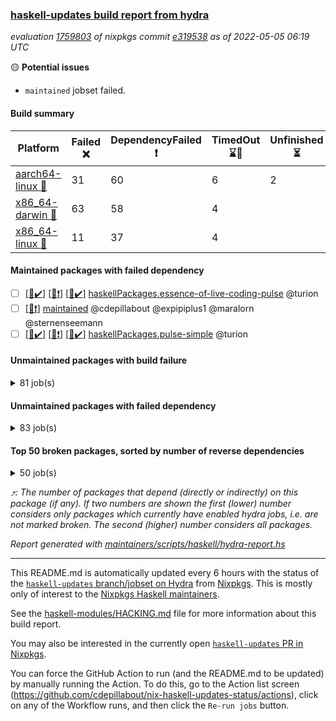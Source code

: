 ### [haskell-updates build report from hydra](https://hydra.nixos.org/jobset/nixpkgs/haskell-updates)
*evaluation [1759803](https://hydra.nixos.org/eval/1759803) of nixpkgs commit [e319538](https://github.com/NixOS/nixpkgs/commits/e319538a91d946eb38bb6044cf2acf987f5253df) as of 2022-05-05 06:19 UTC*

:yellow_circle: **Potential issues**
  * `maintained` jobset failed.

#### Build summary

 | Platform | Failed :x: | DependencyFailed :heavy_exclamation_mark: | TimedOut :hourglass::no_entry_sign: | Unfinished :hourglass_flowing_sand: | Success :heavy_check_mark: | 
 | --- | --- | --- | --- | --- | --- | 
 | [aarch64-linux :iphone:](https://hydra.nixos.org/eval/1759803?filter=.aarch64-linux) | 31 | 60 | 6 | 2 | 6210 | 
 | [x86_64-darwin :apple:](https://hydra.nixos.org/eval/1759803?filter=.x86_64-darwin) | 63 | 58 | 4 |  | 6126 | 
 | [x86_64-linux :penguin:](https://hydra.nixos.org/eval/1759803?filter=.x86_64-linux) | 11 | 37 | 4 |  | 6288 | 
#### Maintained packages with failed dependency
- [ ] [[:iphone::heavy_check_mark:]](https://hydra.nixos.org/build/175412509) [[:apple::heavy_exclamation_mark:]](https://hydra.nixos.org/build/175406333) [[:penguin::heavy_check_mark:]](https://hydra.nixos.org/build/175421946) [haskellPackages.essence-of-live-coding-pulse](https://hydra.nixos.org/eval/1759803?filter=haskellPackages.essence-of-live-coding-pulse) @turion
- [ ] [[:penguin::heavy_exclamation_mark:]](https://hydra.nixos.org/build/175744289) [maintained](https://hydra.nixos.org/eval/1759803?filter=maintained) @cdepillabout @expipiplus1 @maralorn @sternenseemann
- [ ] [[:iphone::heavy_check_mark:]](https://hydra.nixos.org/build/175416207) [[:apple::heavy_exclamation_mark:]](https://hydra.nixos.org/build/175407623) [[:penguin::heavy_check_mark:]](https://hydra.nixos.org/build/175409970) [haskellPackages.pulse-simple](https://hydra.nixos.org/eval/1759803?filter=haskellPackages.pulse-simple) @turion
#### Unmaintained packages with build failure
<details><summary>81 job(s) </summary>

- [ ] [[:iphone::x:]](https://hydra.nixos.org/build/175413959) [[:apple::x:]](https://hydra.nixos.org/build/175414170) [[:penguin::x:]](https://hydra.nixos.org/build/175407032) [haskellPackages.util](https://hydra.nixos.org/eval/1759803?filter=haskellPackages.util)  :arrow_heading_up: 21 | 49
- [ ] [[:iphone::heavy_check_mark:]](https://hydra.nixos.org/build/175409944) [[:apple::x:]](https://hydra.nixos.org/build/175424976) [[:penguin::heavy_check_mark:]](https://hydra.nixos.org/build/175415625) [haskellPackages.di-core](https://hydra.nixos.org/eval/1759803?filter=haskellPackages.di-core)  :arrow_heading_up: 8 | 11
- [ ] [[:iphone::x:]](https://hydra.nixos.org/build/175423342) [[:apple::heavy_check_mark:]](https://hydra.nixos.org/build/175423726) [[:penguin::heavy_check_mark:]](https://hydra.nixos.org/build/175417644) [haskellPackages.OrderedBits](https://hydra.nixos.org/eval/1759803?filter=haskellPackages.OrderedBits)  :arrow_heading_up: 5 | 36
- [ ] [[:iphone::x:]](https://hydra.nixos.org/build/175415302) [[:apple::x:]](https://hydra.nixos.org/build/175410422) [[:penguin::heavy_check_mark:]](https://hydra.nixos.org/build/175416155) [haskellPackages.ptr-poker](https://hydra.nixos.org/eval/1759803?filter=haskellPackages.ptr-poker)  :arrow_heading_up: 3 | 5
- [ ] [[:iphone::x:]](https://hydra.nixos.org/build/175409317) [[:apple::heavy_check_mark:]](https://hydra.nixos.org/build/175422728) [[:penguin::heavy_check_mark:]](https://hydra.nixos.org/build/175420259) [haskellPackages.hw-json-simd](https://hydra.nixos.org/eval/1759803?filter=haskellPackages.hw-json-simd)  :arrow_heading_up: 2 | 8
- [ ] [[:iphone::x:]](https://hydra.nixos.org/build/175416604) [[:apple::heavy_check_mark:]](https://hydra.nixos.org/build/175415528) [[:penguin::heavy_check_mark:]](https://hydra.nixos.org/build/175421170) [haskellPackages.hw-simd](https://hydra.nixos.org/eval/1759803?filter=haskellPackages.hw-simd)  :arrow_heading_up: 2 | 8
- [ ] [[:iphone::x:]](https://hydra.nixos.org/build/175423165) [[:apple::heavy_check_mark:]](https://hydra.nixos.org/build/175416188) [[:penguin::heavy_check_mark:]](https://hydra.nixos.org/build/175420012) [haskellPackages.quic](https://hydra.nixos.org/eval/1759803?filter=haskellPackages.quic)  :arrow_heading_up: 2 | 2
- [ ] [[:iphone::x:]](https://hydra.nixos.org/build/175422641) [[:apple::heavy_check_mark:]](https://hydra.nixos.org/build/175411153) [[:penguin::heavy_check_mark:]](https://hydra.nixos.org/build/175414588) [haskellPackages.freetype2](https://hydra.nixos.org/eval/1759803?filter=haskellPackages.freetype2)  :arrow_heading_up: 1 | 8
- [ ] [[:iphone::heavy_check_mark:]](https://hydra.nixos.org/build/175419706) [[:apple::x:]](https://hydra.nixos.org/build/175414321) [[:penguin::heavy_check_mark:]](https://hydra.nixos.org/build/175406741) [haskellPackages.free-vector-spaces](https://hydra.nixos.org/eval/1759803?filter=haskellPackages.free-vector-spaces)  :arrow_heading_up: 1 | 7
- [ ] [[:iphone::x:]](https://hydra.nixos.org/build/175407589) [[:apple::heavy_check_mark:]](https://hydra.nixos.org/build/175408814) [[:penguin::heavy_check_mark:]](https://hydra.nixos.org/build/175419959) [haskellPackages.long-double](https://hydra.nixos.org/eval/1759803?filter=haskellPackages.long-double)  :arrow_heading_up: 1 | 2
- [ ] [[:iphone::x:]](https://hydra.nixos.org/build/175412840) [[:apple::x:]](https://hydra.nixos.org/build/175422528) [[:penguin::x:]](https://hydra.nixos.org/build/175413121) [haskellPackages.core-webserver-warp](https://hydra.nixos.org/eval/1759803?filter=haskellPackages.core-webserver-warp)  :arrow_heading_up: 1 | 1
- [ ] [[:iphone::x:]](https://hydra.nixos.org/build/175407512) [[:apple::x:]](https://hydra.nixos.org/build/175414823) [[:penguin::heavy_check_mark:]](https://hydra.nixos.org/build/175421308) [haskellPackages.easytensor](https://hydra.nixos.org/eval/1759803?filter=haskellPackages.easytensor)  :arrow_heading_up: 1 | 1
- [ ] [[:iphone::heavy_check_mark:]](https://hydra.nixos.org/build/175409210) [[:apple::x:]](https://hydra.nixos.org/build/175406068) [[:penguin::heavy_check_mark:]](https://hydra.nixos.org/build/175406205) [haskellPackages.grab](https://hydra.nixos.org/eval/1759803?filter=haskellPackages.grab)  :arrow_heading_up: 1 | 1
- [ ] [[:iphone::heavy_check_mark:]](https://hydra.nixos.org/build/175422031) [[:apple::x:]](https://hydra.nixos.org/build/175411401) [[:penguin::heavy_check_mark:]](https://hydra.nixos.org/build/175412042) [haskellPackages.keep-alive](https://hydra.nixos.org/eval/1759803?filter=haskellPackages.keep-alive)  :arrow_heading_up: 1 | 1
- [ ] [[:iphone::x:]](https://hydra.nixos.org/build/175416706) [[:apple::heavy_check_mark:]](https://hydra.nixos.org/build/175412531) [[:penguin::heavy_check_mark:]](https://hydra.nixos.org/build/175406586) [haskellPackages.nlopt-haskell](https://hydra.nixos.org/eval/1759803?filter=haskellPackages.nlopt-haskell)  :arrow_heading_up: 1 | 1
- [ ] [[:iphone::x:]](https://hydra.nixos.org/build/175418801) [[:apple::x:]](https://hydra.nixos.org/build/175410993) [[:penguin::x:]](https://hydra.nixos.org/build/175420490) [haskellPackages.refined-with](https://hydra.nixos.org/eval/1759803?filter=haskellPackages.refined-with)  :arrow_heading_up: 1 | 1
- [ ] [[:iphone::x:]](https://hydra.nixos.org/build/175422061) [[:apple::heavy_check_mark:]](https://hydra.nixos.org/build/175415294) [[:penguin::heavy_check_mark:]](https://hydra.nixos.org/build/175411119) [haskellPackages.swisstable](https://hydra.nixos.org/eval/1759803?filter=haskellPackages.swisstable)  :arrow_heading_up: 1 | 1
- [ ] [[:iphone::x:]](https://hydra.nixos.org/build/175415476) [[:apple::x:]](https://hydra.nixos.org/build/175410568) [[:penguin::x:]](https://hydra.nixos.org/build/175409564) [haskellPackages.typecheck-plugin-nat-simple](https://hydra.nixos.org/eval/1759803?filter=haskellPackages.typecheck-plugin-nat-simple)  :arrow_heading_up: 1 | 1
- [ ] [[:iphone::x:]](https://hydra.nixos.org/build/175419597) [[:apple::heavy_check_mark:]](https://hydra.nixos.org/build/175423457) [[:penguin::heavy_check_mark:]](https://hydra.nixos.org/build/175412642) [haskellPackages.unicode-properties](https://hydra.nixos.org/eval/1759803?filter=haskellPackages.unicode-properties)  :arrow_heading_up: 1 | 1
- [ ] [[:iphone::heavy_check_mark:]](https://hydra.nixos.org/build/175415974) [[:apple::x:]](https://hydra.nixos.org/build/175410057) [[:penguin::heavy_check_mark:]](https://hydra.nixos.org/build/175415513) [haskellPackages.zip](https://hydra.nixos.org/eval/1759803?filter=haskellPackages.zip)  :arrow_heading_up: 0 | 5
- [ ] [[:iphone::heavy_check_mark:]](https://hydra.nixos.org/build/175406479) [[:apple::x:]](https://hydra.nixos.org/build/175420806) [[:penguin::heavy_check_mark:]](https://hydra.nixos.org/build/175406375) [haskellPackages.PyF](https://hydra.nixos.org/eval/1759803?filter=haskellPackages.PyF)  :arrow_heading_up: 0 | 4
- [ ] [[:iphone::heavy_check_mark:]](https://hydra.nixos.org/build/175420847) [[:apple::x:]](https://hydra.nixos.org/build/175418644) [[:penguin::heavy_check_mark:]](https://hydra.nixos.org/build/175418034) [haskellPackages.hmidi](https://hydra.nixos.org/eval/1759803?filter=haskellPackages.hmidi)  :arrow_heading_up: 0 | 4
- [ ] [[:iphone::x:]](https://hydra.nixos.org/build/175425022) [[:apple::x:]](https://hydra.nixos.org/build/175415636) [[:penguin::x:]](https://hydra.nixos.org/build/175416518) [haskellPackages.EdisonAPI](https://hydra.nixos.org/eval/1759803?filter=haskellPackages.EdisonAPI)  :arrow_heading_up: 0 | 3
- [ ] [[:iphone::heavy_check_mark:]](https://hydra.nixos.org/build/175413678) [[:apple::x:]](https://hydra.nixos.org/build/175423432) [[:penguin::heavy_check_mark:]](https://hydra.nixos.org/build/175418194) [haskellPackages.posix-socket](https://hydra.nixos.org/eval/1759803?filter=haskellPackages.posix-socket)  :arrow_heading_up: 0 | 2
- [ ] [[:iphone::heavy_check_mark:]](https://hydra.nixos.org/build/175419456) [[:apple::x:]](https://hydra.nixos.org/build/175408084) [[:penguin::heavy_check_mark:]](https://hydra.nixos.org/build/175406676) [haskellPackages.gi-gdkx11](https://hydra.nixos.org/eval/1759803?filter=haskellPackages.gi-gdkx11)  :arrow_heading_up: 0 | 1
- [ ] [[:iphone::heavy_check_mark:]](https://hydra.nixos.org/build/175408975) [[:apple::x:]](https://hydra.nixos.org/build/175411743) [[:penguin::heavy_check_mark:]](https://hydra.nixos.org/build/175423817) [haskellPackages.hamid](https://hydra.nixos.org/eval/1759803?filter=haskellPackages.hamid)  :arrow_heading_up: 0 | 1
- [ ] [[:iphone::heavy_check_mark:]](https://hydra.nixos.org/build/175415497) [[:apple::x:]](https://hydra.nixos.org/build/175422136) [[:penguin::heavy_check_mark:]](https://hydra.nixos.org/build/175409432) [haskellPackages.hmatrix-morpheus](https://hydra.nixos.org/eval/1759803?filter=haskellPackages.hmatrix-morpheus)  :arrow_heading_up: 0 | 1
- [ ] [[:iphone::heavy_check_mark:]](https://hydra.nixos.org/build/175408395) [[:apple::x:]](https://hydra.nixos.org/build/175409175) [[:penguin::heavy_check_mark:]](https://hydra.nixos.org/build/175409639) [haskellPackages.huckleberry](https://hydra.nixos.org/eval/1759803?filter=haskellPackages.huckleberry)  :arrow_heading_up: 0 | 1
- [ ] [[:iphone::heavy_check_mark:]](https://hydra.nixos.org/build/175744219) [[:apple::x:]](https://hydra.nixos.org/build/175423788) [[:penguin::heavy_check_mark:]](https://hydra.nixos.org/build/175744221) [haskellPackages.openal-ffi](https://hydra.nixos.org/eval/1759803?filter=haskellPackages.openal-ffi)  :arrow_heading_up: 0 | 1
- [ ] [[:iphone::x:]](https://hydra.nixos.org/build/175411615) [[:apple::heavy_check_mark:]](https://hydra.nixos.org/build/175423220) [[:penguin::heavy_check_mark:]](https://hydra.nixos.org/build/175411596) [haskellPackages.picosat](https://hydra.nixos.org/eval/1759803?filter=haskellPackages.picosat)  :arrow_heading_up: 0 | 1
- [ ] [[:iphone::heavy_check_mark:]](https://hydra.nixos.org/build/175415095) [[:apple::x:]](https://hydra.nixos.org/build/175419099) [[:penguin::heavy_check_mark:]](https://hydra.nixos.org/build/175415572) [haskellPackages.select](https://hydra.nixos.org/eval/1759803?filter=haskellPackages.select)  :arrow_heading_up: 0 | 1
- [ ] [[:iphone::heavy_check_mark:]](https://hydra.nixos.org/build/175418243) [[:apple::x:]](https://hydra.nixos.org/build/175412871) [[:penguin::heavy_check_mark:]](https://hydra.nixos.org/build/175420890) [haskellPackages.sysinfo](https://hydra.nixos.org/eval/1759803?filter=haskellPackages.sysinfo)  :arrow_heading_up: 0 | 1
- [ ] [[:iphone::x:]](https://hydra.nixos.org/build/175415207) [[:apple::x:]](https://hydra.nixos.org/build/175414663) [[:penguin::x:]](https://hydra.nixos.org/build/175415056) [haskellPackages.BPS](https://hydra.nixos.org/eval/1759803?filter=haskellPackages.BPS) 
- [ ] [[:iphone::heavy_check_mark:]](https://hydra.nixos.org/build/175410490) [[:apple::x:]](https://hydra.nixos.org/build/175422831) [[:penguin::heavy_check_mark:]](https://hydra.nixos.org/build/175408212) [haskellPackages.FractalArt](https://hydra.nixos.org/eval/1759803?filter=haskellPackages.FractalArt) 
- [ ] [[:iphone::x:]](https://hydra.nixos.org/build/175413151) [[:penguin::x:]](https://hydra.nixos.org/build/175410244) [haskellPackages.HDRUtils](https://hydra.nixos.org/eval/1759803?filter=haskellPackages.HDRUtils) 
- [ ] [[:iphone::x:]](https://hydra.nixos.org/build/175419965) [[:apple::heavy_check_mark:]](https://hydra.nixos.org/build/175422867) [[:penguin::heavy_check_mark:]](https://hydra.nixos.org/build/175414993) [haskellPackages.HsASA](https://hydra.nixos.org/eval/1759803?filter=haskellPackages.HsASA) 
- [ ] [[:iphone::hourglass::no_entry_sign:]](https://hydra.nixos.org/build/175422253) [[:apple::x:]](https://hydra.nixos.org/build/175406646) [[:penguin::hourglass::no_entry_sign:]](https://hydra.nixos.org/build/175421047) [haskellPackages.bindings-common](https://hydra.nixos.org/eval/1759803?filter=haskellPackages.bindings-common) 
- [ ] [[:iphone::x:]](https://hydra.nixos.org/build/175418375) [[:apple::x:]](https://hydra.nixos.org/build/175416978) [[:penguin::x:]](https://hydra.nixos.org/build/175421341) [haskellPackages.bzlib-conduit-jappie](https://hydra.nixos.org/eval/1759803?filter=haskellPackages.bzlib-conduit-jappie) 
- [ ] [[:iphone::x:]](https://hydra.nixos.org/build/175419937) [[:apple::x:]](https://hydra.nixos.org/build/175423480) [[:penguin::x:]](https://hydra.nixos.org/build/175408789) [haskellPackages.cabal-detailed-quickcheck](https://hydra.nixos.org/eval/1759803?filter=haskellPackages.cabal-detailed-quickcheck) 
- [ ] [[:iphone::heavy_check_mark:]](https://hydra.nixos.org/build/175414936) [[:apple::x:]](https://hydra.nixos.org/build/175423049) [[:penguin::heavy_check_mark:]](https://hydra.nixos.org/build/175409489) [haskellPackages.chiphunk](https://hydra.nixos.org/eval/1759803?filter=haskellPackages.chiphunk) 
- [ ] [[:iphone::x:]](https://hydra.nixos.org/build/175418992) [[:apple::heavy_check_mark:]](https://hydra.nixos.org/build/175419176) [[:penguin::heavy_check_mark:]](https://hydra.nixos.org/build/175418729) [haskellPackages.comfort-fftw](https://hydra.nixos.org/eval/1759803?filter=haskellPackages.comfort-fftw) 
- [ ] [[:iphone::heavy_check_mark:]](https://hydra.nixos.org/build/175425048) [[:apple::x:]](https://hydra.nixos.org/build/175405996) [[:penguin::heavy_check_mark:]](https://hydra.nixos.org/build/175413881) [haskellPackages.diskhash](https://hydra.nixos.org/eval/1759803?filter=haskellPackages.diskhash) 
- [ ] [[:iphone::heavy_check_mark:]](https://hydra.nixos.org/build/175409462) [[:apple::x:]](https://hydra.nixos.org/build/175411789) [[:penguin::heavy_check_mark:]](https://hydra.nixos.org/build/175408904) [haskellPackages.epub-tools](https://hydra.nixos.org/eval/1759803?filter=haskellPackages.epub-tools) 
- [ ] [[:iphone::heavy_check_mark:]](https://hydra.nixos.org/build/175417361) [[:apple::x:]](https://hydra.nixos.org/build/175413515) [[:penguin::heavy_check_mark:]](https://hydra.nixos.org/build/175422991) [haskellPackages.fudgets](https://hydra.nixos.org/eval/1759803?filter=haskellPackages.fudgets) 
- [ ] [[:iphone::heavy_check_mark:]](https://hydra.nixos.org/build/175424796) [[:apple::x:]](https://hydra.nixos.org/build/175410106) [[:penguin::heavy_check_mark:]](https://hydra.nixos.org/build/175413869) [haskellPackages.gerrit](https://hydra.nixos.org/eval/1759803?filter=haskellPackages.gerrit) 
- [ ] [[:iphone::heavy_check_mark:]](https://hydra.nixos.org/build/175406057) [[:apple::x:]](https://hydra.nixos.org/build/175410960) [[:penguin::heavy_check_mark:]](https://hydra.nixos.org/build/175406261) [haskellPackages.ghc-gc-hook](https://hydra.nixos.org/eval/1759803?filter=haskellPackages.ghc-gc-hook) 
- [ ] [[:apple::x:]](https://hydra.nixos.org/build/175420546) [haskellPackages.gi-gtkosxapplication](https://hydra.nixos.org/eval/1759803?filter=haskellPackages.gi-gtkosxapplication) 
- [ ] [[:iphone::x:]](https://hydra.nixos.org/build/175406342) [[:penguin::heavy_check_mark:]](https://hydra.nixos.org/build/175417328) [haskellPackages.gnome-keyring](https://hydra.nixos.org/eval/1759803?filter=haskellPackages.gnome-keyring) 
- [ ] [[:apple::x:]](https://hydra.nixos.org/build/175416515) [haskellPackages.gtk-mac-integration](https://hydra.nixos.org/eval/1759803?filter=haskellPackages.gtk-mac-integration) 
- [ ] [[:iphone::heavy_check_mark:]](https://hydra.nixos.org/build/175421004) [[:apple::x:]](https://hydra.nixos.org/build/175414719) [[:penguin::heavy_check_mark:]](https://hydra.nixos.org/build/175411634) [haskellPackages.gtk-traymanager](https://hydra.nixos.org/eval/1759803?filter=haskellPackages.gtk-traymanager) 
- [ ] [[:apple::x:]](https://hydra.nixos.org/build/175414064) [haskellPackages.gtk3-mac-integration](https://hydra.nixos.org/eval/1759803?filter=haskellPackages.gtk3-mac-integration) 
- [ ] [[:iphone::heavy_check_mark:]](https://hydra.nixos.org/build/175408271) [[:apple::x:]](https://hydra.nixos.org/build/175412729) [[:penguin::heavy_check_mark:]](https://hydra.nixos.org/build/175421059) [haskellPackages.hid](https://hydra.nixos.org/eval/1759803?filter=haskellPackages.hid) 
- [ ] [[:iphone::heavy_check_mark:]](https://hydra.nixos.org/build/175407114) [[:apple::x:]](https://hydra.nixos.org/build/175416085) [[:penguin::heavy_check_mark:]](https://hydra.nixos.org/build/175408760) [haskellPackages.hinotify-conduit](https://hydra.nixos.org/eval/1759803?filter=haskellPackages.hinotify-conduit) 
- [ ] [[:iphone::heavy_check_mark:]](https://hydra.nixos.org/build/175407111) [[:apple::x:]](https://hydra.nixos.org/build/175421457) [[:penguin::heavy_check_mark:]](https://hydra.nixos.org/build/175412693) [haskellPackages.hsshellscript](https://hydra.nixos.org/eval/1759803?filter=haskellPackages.hsshellscript) 
- [ ] [[:iphone::heavy_check_mark:]](https://hydra.nixos.org/build/175406468) [[:apple::x:]](https://hydra.nixos.org/build/175422731) [[:penguin::heavy_check_mark:]](https://hydra.nixos.org/build/175422186) [haskellPackages.hssourceinfo](https://hydra.nixos.org/eval/1759803?filter=haskellPackages.hssourceinfo) 
- [ ] [[:iphone::heavy_check_mark:]](https://hydra.nixos.org/build/175413115) [[:apple::x:]](https://hydra.nixos.org/build/175411287) [[:penguin::heavy_check_mark:]](https://hydra.nixos.org/build/175407017) [haskellPackages.ipcvar](https://hydra.nixos.org/eval/1759803?filter=haskellPackages.ipcvar) 
- [ ] [[:iphone::x:]](https://hydra.nixos.org/build/175406410) [[:apple::heavy_check_mark:]](https://hydra.nixos.org/build/175415612) [[:penguin::heavy_check_mark:]](https://hydra.nixos.org/build/175416894) [haskellPackages.jammittools](https://hydra.nixos.org/eval/1759803?filter=haskellPackages.jammittools) 
- [ ] [[:apple::x:]](https://hydra.nixos.org/build/175417900) [haskellPackages.kqueue](https://hydra.nixos.org/eval/1759803?filter=haskellPackages.kqueue) 
- [ ] [[:iphone::heavy_check_mark:]](https://hydra.nixos.org/build/175416312) [[:apple::x:]](https://hydra.nixos.org/build/175418511) [[:penguin::heavy_check_mark:]](https://hydra.nixos.org/build/175417416) [haskellPackages.linux-framebuffer](https://hydra.nixos.org/eval/1759803?filter=haskellPackages.linux-framebuffer) 
- [ ] [[:iphone::heavy_check_mark:]](https://hydra.nixos.org/build/175424937) [[:apple::x:]](https://hydra.nixos.org/build/175414749) [[:penguin::heavy_check_mark:]](https://hydra.nixos.org/build/175406105) [haskellPackages.mediawiki2latex](https://hydra.nixos.org/eval/1759803?filter=haskellPackages.mediawiki2latex) 
- [ ] [[:iphone::heavy_check_mark:]](https://hydra.nixos.org/build/175418589) [[:apple::x:]](https://hydra.nixos.org/build/175421408) [[:penguin::heavy_check_mark:]](https://hydra.nixos.org/build/175412335) [haskellPackages.mercury-api](https://hydra.nixos.org/eval/1759803?filter=haskellPackages.mercury-api) 
- [ ] [[:iphone::heavy_check_mark:]](https://hydra.nixos.org/build/175412388) [[:apple::x:]](https://hydra.nixos.org/build/175410944) [[:penguin::heavy_check_mark:]](https://hydra.nixos.org/build/175417350) [haskellPackages.nano-cryptr](https://hydra.nixos.org/eval/1759803?filter=haskellPackages.nano-cryptr) 
- [ ] [[:iphone::heavy_check_mark:]](https://hydra.nixos.org/build/175416217) [[:apple::x:]](https://hydra.nixos.org/build/175406736) [[:penguin::heavy_check_mark:]](https://hydra.nixos.org/build/175421398) [haskellPackages.persistent-pagination](https://hydra.nixos.org/eval/1759803?filter=haskellPackages.persistent-pagination) 
- [ ] [[:iphone::heavy_check_mark:]](https://hydra.nixos.org/build/175423162) [[:apple::x:]](https://hydra.nixos.org/build/175421453) [[:penguin::heavy_check_mark:]](https://hydra.nixos.org/build/175414114) [haskellPackages.phatsort](https://hydra.nixos.org/eval/1759803?filter=haskellPackages.phatsort) 
- [ ] [[:iphone::heavy_check_mark:]](https://hydra.nixos.org/build/175411063) [[:apple::x:]](https://hydra.nixos.org/build/175424627) [[:penguin::heavy_check_mark:]](https://hydra.nixos.org/build/175414761) [haskellPackages.ping-wrapper](https://hydra.nixos.org/eval/1759803?filter=haskellPackages.ping-wrapper) 
- [ ] [[:iphone::x:]](https://hydra.nixos.org/build/175423659) [[:apple::x:]](https://hydra.nixos.org/build/175406276) [[:penguin::x:]](https://hydra.nixos.org/build/175416069) [haskellPackages.polysemy-scoped-fs](https://hydra.nixos.org/eval/1759803?filter=haskellPackages.polysemy-scoped-fs) 
- [ ] [[:iphone::heavy_check_mark:]](https://hydra.nixos.org/build/175418039) [[:apple::x:]](https://hydra.nixos.org/build/175415395) [[:penguin::heavy_check_mark:]](https://hydra.nixos.org/build/175422700) [haskellPackages.posix-timer](https://hydra.nixos.org/eval/1759803?filter=haskellPackages.posix-timer) 
- [ ] [[:iphone::heavy_check_mark:]](https://hydra.nixos.org/build/175415239) [[:apple::x:]](https://hydra.nixos.org/build/175417735) [[:penguin::heavy_check_mark:]](https://hydra.nixos.org/build/175414934) [haskellPackages.pthread](https://hydra.nixos.org/eval/1759803?filter=haskellPackages.pthread) 
- [ ] [[:iphone::x:]](https://hydra.nixos.org/build/175406350) [[:apple::heavy_check_mark:]](https://hydra.nixos.org/build/175410386) [[:penguin::heavy_check_mark:]](https://hydra.nixos.org/build/175409594) [haskellPackages.risc386](https://hydra.nixos.org/eval/1759803?filter=haskellPackages.risc386) 
- [ ] [[:iphone::heavy_check_mark:]](https://hydra.nixos.org/build/175744181) [[:apple::x:]](https://hydra.nixos.org/build/175424623) [[:penguin::heavy_check_mark:]](https://hydra.nixos.org/build/175744175) [haskellPackages.sfml-audio](https://hydra.nixos.org/eval/1759803?filter=haskellPackages.sfml-audio) 
- [ ] [[:iphone::heavy_check_mark:]](https://hydra.nixos.org/build/175424721) [[:apple::x:]](https://hydra.nixos.org/build/175406163) [[:penguin::heavy_check_mark:]](https://hydra.nixos.org/build/175413241) [haskellPackages.shared-memory](https://hydra.nixos.org/eval/1759803?filter=haskellPackages.shared-memory) 
- [ ] [[:iphone::heavy_check_mark:]](https://hydra.nixos.org/build/175412159) [[:apple::x:]](https://hydra.nixos.org/build/175422109) [[:penguin::heavy_check_mark:]](https://hydra.nixos.org/build/175419912) [haskellPackages.skews](https://hydra.nixos.org/eval/1759803?filter=haskellPackages.skews) 
- [ ] [[:iphone::x:]](https://hydra.nixos.org/build/175413349) [[:apple::x:]](https://hydra.nixos.org/build/175422835) [[:penguin::heavy_check_mark:]](https://hydra.nixos.org/build/175418795) [haskellPackages.slugify](https://hydra.nixos.org/eval/1759803?filter=haskellPackages.slugify) 
- [ ] [[:iphone::heavy_check_mark:]](https://hydra.nixos.org/build/175411100) [[:apple::x:]](https://hydra.nixos.org/build/175424088) [[:penguin::heavy_check_mark:]](https://hydra.nixos.org/build/175415369) [haskellPackages.tailfile-hinotify](https://hydra.nixos.org/eval/1759803?filter=haskellPackages.tailfile-hinotify) 
- [ ] [[:iphone::x:]](https://hydra.nixos.org/build/175413577) [[:apple::heavy_check_mark:]](https://hydra.nixos.org/build/175413612) [[:penguin::heavy_check_mark:]](https://hydra.nixos.org/build/175419261) [haskellPackages.wiringPi](https://hydra.nixos.org/eval/1759803?filter=haskellPackages.wiringPi) 
- [ ] [[:iphone::x:]](https://hydra.nixos.org/build/175423380) [[:apple::heavy_check_mark:]](https://hydra.nixos.org/build/175413613) [[:penguin::heavy_check_mark:]](https://hydra.nixos.org/build/175409244) [haskellPackages.x86-64bit](https://hydra.nixos.org/eval/1759803?filter=haskellPackages.x86-64bit) 
- [ ] [[:iphone::heavy_check_mark:]](https://hydra.nixos.org/build/175417519) [[:apple::x:]](https://hydra.nixos.org/build/175411048) [[:penguin::heavy_check_mark:]](https://hydra.nixos.org/build/175417517) [haskellPackages.xmonad-utils](https://hydra.nixos.org/eval/1759803?filter=haskellPackages.xmonad-utils) 
- [ ] [[:iphone::heavy_check_mark:]](https://hydra.nixos.org/build/175412826) [[:apple::x:]](https://hydra.nixos.org/build/175423532) [[:penguin::heavy_check_mark:]](https://hydra.nixos.org/build/175418769) [haskellPackages.yoga](https://hydra.nixos.org/eval/1759803?filter=haskellPackages.yoga) 
- [ ] [[:iphone::heavy_check_mark:]](https://hydra.nixos.org/build/175421952) [[:apple::x:]](https://hydra.nixos.org/build/175410896) [[:penguin::heavy_check_mark:]](https://hydra.nixos.org/build/175409358) [haskellPackages.zot](https://hydra.nixos.org/eval/1759803?filter=haskellPackages.zot) 
- [ ] [[:iphone::heavy_check_mark:]](https://hydra.nixos.org/build/175420951) [[:apple::x:]](https://hydra.nixos.org/build/175418405) [[:penguin::heavy_check_mark:]](https://hydra.nixos.org/build/175424051) [haskellPackages.zxcvbn-c](https://hydra.nixos.org/eval/1759803?filter=haskellPackages.zxcvbn-c) 
- [ ] [[:iphone::x:]](https://hydra.nixos.org/build/175420315) [[:apple::x:]](https://hydra.nixos.org/build/175407629) [[:penguin::x:]](https://hydra.nixos.org/build/175413276) [haskellPackages.zyre2](https://hydra.nixos.org/eval/1759803?filter=haskellPackages.zyre2) 
</details>

#### Unmaintained packages with failed dependency
<details><summary>83 job(s) </summary>

- [ ] [[:iphone::heavy_exclamation_mark:]](https://hydra.nixos.org/build/175423211) [[:apple::heavy_exclamation_mark:]](https://hydra.nixos.org/build/175410370) [[:penguin::heavy_exclamation_mark:]](https://hydra.nixos.org/build/175422028) [haskellPackages.alg](https://hydra.nixos.org/eval/1759803?filter=haskellPackages.alg)  :arrow_heading_up: 11 | 21
- [ ] [[:iphone::heavy_exclamation_mark:]](https://hydra.nixos.org/build/175415403) [[:apple::heavy_exclamation_mark:]](https://hydra.nixos.org/build/175414125) [[:penguin::heavy_exclamation_mark:]](https://hydra.nixos.org/build/175423757) [haskellPackages.category](https://hydra.nixos.org/eval/1759803?filter=haskellPackages.category)  :arrow_heading_up: 7 | 12
- [ ] [[:iphone::heavy_check_mark:]](https://hydra.nixos.org/build/175416439) [[:apple::heavy_exclamation_mark:]](https://hydra.nixos.org/build/175408553) [[:penguin::heavy_check_mark:]](https://hydra.nixos.org/build/175420055) [haskellPackages.di-handle](https://hydra.nixos.org/eval/1759803?filter=haskellPackages.di-handle)  :arrow_heading_up: 6 | 9
- [ ] [[:iphone::heavy_check_mark:]](https://hydra.nixos.org/build/175407645) [[:apple::heavy_exclamation_mark:]](https://hydra.nixos.org/build/175419493) [[:penguin::heavy_check_mark:]](https://hydra.nixos.org/build/175412684) [haskellPackages.di-monad](https://hydra.nixos.org/eval/1759803?filter=haskellPackages.di-monad)  :arrow_heading_up: 6 | 9
- [ ] [[:iphone::heavy_check_mark:]](https://hydra.nixos.org/build/175406625) [[:apple::heavy_exclamation_mark:]](https://hydra.nixos.org/build/175409595) [[:penguin::heavy_check_mark:]](https://hydra.nixos.org/build/175409981) [haskellPackages.di-df1](https://hydra.nixos.org/eval/1759803?filter=haskellPackages.di-df1)  :arrow_heading_up: 5 | 8
- [ ] [[:iphone::heavy_exclamation_mark:]](https://hydra.nixos.org/build/175412962) [[:apple::heavy_check_mark:]](https://hydra.nixos.org/build/175408837) [[:penguin::heavy_check_mark:]](https://hydra.nixos.org/build/175416114) [haskellPackages.PrimitiveArray](https://hydra.nixos.org/eval/1759803?filter=haskellPackages.PrimitiveArray)  :arrow_heading_up: 4 | 35
- [ ] [[:iphone::heavy_exclamation_mark:]](https://hydra.nixos.org/build/175414540) [[:apple::heavy_check_mark:]](https://hydra.nixos.org/build/175419253) [[:penguin::heavy_check_mark:]](https://hydra.nixos.org/build/175422786) [haskellPackages.BiobaseTypes](https://hydra.nixos.org/eval/1759803?filter=haskellPackages.BiobaseTypes)  :arrow_heading_up: 3 | 21
- [ ] [[:iphone::heavy_exclamation_mark:]](https://hydra.nixos.org/build/175406117) [[:apple::heavy_exclamation_mark:]](https://hydra.nixos.org/build/175413020) [[:penguin::heavy_check_mark:]](https://hydra.nixos.org/build/175413290) [haskellPackages.jsonifier](https://hydra.nixos.org/eval/1759803?filter=haskellPackages.jsonifier)  :arrow_heading_up: 2 | 4
- [ ] [[:iphone::heavy_exclamation_mark:]](https://hydra.nixos.org/build/175416635) [[:apple::heavy_exclamation_mark:]](https://hydra.nixos.org/build/175406636) [[:penguin::heavy_exclamation_mark:]](https://hydra.nixos.org/build/175418872) [haskellPackages.constraint](https://hydra.nixos.org/eval/1759803?filter=haskellPackages.constraint)  :arrow_heading_up: 2 | 3
- [ ] [[:iphone::heavy_exclamation_mark:]](https://hydra.nixos.org/build/175411874) [[:apple::heavy_check_mark:]](https://hydra.nixos.org/build/175419983) [[:penguin::heavy_check_mark:]](https://hydra.nixos.org/build/175418526) [haskellPackages.BiobaseENA](https://hydra.nixos.org/eval/1759803?filter=haskellPackages.BiobaseENA)  :arrow_heading_up: 1 | 18
- [ ] [[:iphone::heavy_check_mark:]](https://hydra.nixos.org/build/175412659) [[:apple::heavy_exclamation_mark:]](https://hydra.nixos.org/build/175418667) [[:penguin::heavy_check_mark:]](https://hydra.nixos.org/build/175410606) [haskellPackages.di-polysemy](https://hydra.nixos.org/eval/1759803?filter=haskellPackages.di-polysemy)  :arrow_heading_up: 1 | 4
- [ ] [hoogle](https://hydra.nixos.org/eval/1759803?filter=hoogle)  :arrow_heading_up: 1 | 2
  - [[:iphone::heavy_check_mark:]](https://hydra.nixos.org/build/175413405) [[:apple::heavy_check_mark:]](https://hydra.nixos.org/build/175408815) [[:penguin::heavy_check_mark:]](https://hydra.nixos.org/build/175417654) [haskell.packages.ghc8107](https://hydra.nixos.org/eval/1759803?filter=haskell.packages.ghc8107.hoogle)
  - [[:iphone::heavy_check_mark:]](https://hydra.nixos.org/build/175413265) [[:apple::heavy_check_mark:]](https://hydra.nixos.org/build/175417342) [[:penguin::heavy_check_mark:]](https://hydra.nixos.org/build/175417901) [haskell.packages.ghc884](https://hydra.nixos.org/eval/1759803?filter=haskell.packages.ghc884.hoogle)
  - [[:iphone::heavy_check_mark:]](https://hydra.nixos.org/build/175413931) [[:apple::heavy_check_mark:]](https://hydra.nixos.org/build/175411021) [[:penguin::heavy_check_mark:]](https://hydra.nixos.org/build/175408014) [haskell.packages.ghc902](https://hydra.nixos.org/eval/1759803?filter=haskell.packages.ghc902.hoogle)
  - [[:iphone::heavy_exclamation_mark:]](https://hydra.nixos.org/build/175417698) [[:apple::heavy_check_mark:]](https://hydra.nixos.org/build/175406482) [[:penguin::heavy_check_mark:]](https://hydra.nixos.org/build/175419226) [haskell.packages.ghc922](https://hydra.nixos.org/eval/1759803?filter=haskell.packages.ghc922.hoogle)
  - [[:iphone::heavy_check_mark:]](https://hydra.nixos.org/build/175420421) [[:apple::heavy_check_mark:]](https://hydra.nixos.org/build/175420221) [[:penguin::heavy_check_mark:]](https://hydra.nixos.org/build/175407010) [haskellPackages](https://hydra.nixos.org/eval/1759803?filter=haskellPackages.hoogle)
- [ ] [[:iphone::heavy_exclamation_mark:]](https://hydra.nixos.org/build/175409510) [[:apple::heavy_exclamation_mark:]](https://hydra.nixos.org/build/175416437) [[:penguin::heavy_check_mark:]](https://hydra.nixos.org/build/175416530) [haskellPackages.opentelemetry-extra](https://hydra.nixos.org/eval/1759803?filter=haskellPackages.opentelemetry-extra)  :arrow_heading_up: 1 | 2
- [ ] [[:iphone::heavy_exclamation_mark:]](https://hydra.nixos.org/build/175418527) [[:apple::heavy_exclamation_mark:]](https://hydra.nixos.org/build/175410052) [[:penguin::heavy_exclamation_mark:]](https://hydra.nixos.org/build/175416542) [haskellPackages.exist](https://hydra.nixos.org/eval/1759803?filter=haskellPackages.exist)  :arrow_heading_up: 1 | 1
- [ ] [[:iphone::heavy_exclamation_mark:]](https://hydra.nixos.org/build/175744152) [[:penguin::heavy_exclamation_mark:]](https://hydra.nixos.org/build/175744220) [haskellPackages.hbro](https://hydra.nixos.org/eval/1759803?filter=haskellPackages.hbro)  :arrow_heading_up: 1 | 1
- [ ] [[:iphone::heavy_exclamation_mark:]](https://hydra.nixos.org/build/175414878) [[:apple::heavy_check_mark:]](https://hydra.nixos.org/build/175424857) [[:penguin::heavy_check_mark:]](https://hydra.nixos.org/build/175423580) [haskellPackages.http3](https://hydra.nixos.org/eval/1759803?filter=haskellPackages.http3)  :arrow_heading_up: 1 | 1
- [ ] [[:iphone::heavy_check_mark:]](https://hydra.nixos.org/build/175424664) [[:apple::heavy_exclamation_mark:]](https://hydra.nixos.org/build/175409714) [[:penguin::heavy_check_mark:]](https://hydra.nixos.org/build/175418818) [haskellPackages.moto](https://hydra.nixos.org/eval/1759803?filter=haskellPackages.moto)  :arrow_heading_up: 1 | 1
- [ ] [[:iphone::heavy_check_mark:]](https://hydra.nixos.org/build/175420292) [[:apple::heavy_exclamation_mark:]](https://hydra.nixos.org/build/175418323) [[:penguin::heavy_check_mark:]](https://hydra.nixos.org/build/175406397) [haskellPackages.wss-client](https://hydra.nixos.org/eval/1759803?filter=haskellPackages.wss-client)  :arrow_heading_up: 1 | 1
- [ ] [[:iphone::heavy_exclamation_mark:]](https://hydra.nixos.org/build/175423251) [[:apple::heavy_check_mark:]](https://hydra.nixos.org/build/175421810) [[:penguin::heavy_check_mark:]](https://hydra.nixos.org/build/175421318) [haskellPackages.BiobaseXNA](https://hydra.nixos.org/eval/1759803?filter=haskellPackages.BiobaseXNA)  :arrow_heading_up: 0 | 17
- [ ] [[:iphone::heavy_exclamation_mark:]](https://hydra.nixos.org/build/175416720) [[:apple::heavy_check_mark:]](https://hydra.nixos.org/build/175412193) [[:penguin::heavy_check_mark:]](https://hydra.nixos.org/build/175416373) [haskellPackages.hw-json-standard-cursor](https://hydra.nixos.org/eval/1759803?filter=haskellPackages.hw-json-standard-cursor)  :arrow_heading_up: 0 | 6
- [ ] [[:iphone::heavy_exclamation_mark:]](https://hydra.nixos.org/build/175423749) [[:apple::heavy_exclamation_mark:]](https://hydra.nixos.org/build/175424141) [[:penguin::heavy_exclamation_mark:]](https://hydra.nixos.org/build/175422911) [haskellPackages.foldable1](https://hydra.nixos.org/eval/1759803?filter=haskellPackages.foldable1)  :arrow_heading_up: 0 | 4
- [ ] [[:iphone::heavy_exclamation_mark:]](https://hydra.nixos.org/build/175413786) [[:apple::heavy_check_mark:]](https://hydra.nixos.org/build/175421394) [[:penguin::heavy_check_mark:]](https://hydra.nixos.org/build/175415907) [haskellPackages.hw-json-simple-cursor](https://hydra.nixos.org/eval/1759803?filter=haskellPackages.hw-json-simple-cursor)  :arrow_heading_up: 0 | 4
- [ ] [[:iphone::heavy_exclamation_mark:]](https://hydra.nixos.org/build/175424871) [[:apple::heavy_check_mark:]](https://hydra.nixos.org/build/175411328) [[:penguin::heavy_check_mark:]](https://hydra.nixos.org/build/175418181) [haskellPackages.BiobaseFasta](https://hydra.nixos.org/eval/1759803?filter=haskellPackages.BiobaseFasta)  :arrow_heading_up: 0 | 3
- [ ] [[:iphone::heavy_exclamation_mark:]](https://hydra.nixos.org/build/175424584) [[:apple::heavy_check_mark:]](https://hydra.nixos.org/build/175411973) [[:penguin::heavy_check_mark:]](https://hydra.nixos.org/build/175407450) [haskellPackages.hw-dsv](https://hydra.nixos.org/eval/1759803?filter=haskellPackages.hw-dsv)  :arrow_heading_up: 0 | 3
- [ ] [[:iphone::heavy_check_mark:]](https://hydra.nixos.org/build/175419553) [[:apple::heavy_exclamation_mark:]](https://hydra.nixos.org/build/175420718) [[:penguin::heavy_check_mark:]](https://hydra.nixos.org/build/175416879) [haskellPackages.SDL-mixer](https://hydra.nixos.org/eval/1759803?filter=haskellPackages.SDL-mixer)  :arrow_heading_up: 0 | 2
- [ ] [[:iphone::heavy_exclamation_mark:]](https://hydra.nixos.org/build/175424542) [[:apple::heavy_exclamation_mark:]](https://hydra.nixos.org/build/175423115) [[:penguin::heavy_exclamation_mark:]](https://hydra.nixos.org/build/175410664) [haskellPackages.bifunctor](https://hydra.nixos.org/eval/1759803?filter=haskellPackages.bifunctor)  :arrow_heading_up: 0 | 2
- [ ] [[:iphone::heavy_check_mark:]](https://hydra.nixos.org/build/175417831) [[:apple::heavy_exclamation_mark:]](https://hydra.nixos.org/build/175418203) [[:penguin::heavy_check_mark:]](https://hydra.nixos.org/build/175424068) [haskellPackages.di](https://hydra.nixos.org/eval/1759803?filter=haskellPackages.di)  :arrow_heading_up: 0 | 2
- [ ] [[:iphone::heavy_check_mark:]](https://hydra.nixos.org/build/175416797) [[:apple::heavy_exclamation_mark:]](https://hydra.nixos.org/build/175412264) [[:penguin::heavy_check_mark:]](https://hydra.nixos.org/build/175420857) [haskellPackages.dde](https://hydra.nixos.org/eval/1759803?filter=haskellPackages.dde)  :arrow_heading_up: 0 | 1
- [ ] [[:iphone::heavy_check_mark:]](https://hydra.nixos.org/build/175408177) [[:apple::heavy_exclamation_mark:]](https://hydra.nixos.org/build/175411718) [[:penguin::heavy_check_mark:]](https://hydra.nixos.org/build/175407219) [haskellPackages.pulseaudio](https://hydra.nixos.org/eval/1759803?filter=haskellPackages.pulseaudio)  :arrow_heading_up: 0 | 1
- [ ] [[:iphone::heavy_exclamation_mark:]](https://hydra.nixos.org/build/175420410) [[:apple::heavy_exclamation_mark:]](https://hydra.nixos.org/build/175410226) [[:penguin::heavy_exclamation_mark:]](https://hydra.nixos.org/build/175406940) [haskellPackages.txt](https://hydra.nixos.org/eval/1759803?filter=haskellPackages.txt)  :arrow_heading_up: 0 | 1
- [ ] [[:iphone::heavy_exclamation_mark:]](https://hydra.nixos.org/build/175414881) [[:apple::heavy_exclamation_mark:]](https://hydra.nixos.org/build/175423664) [[:penguin::heavy_exclamation_mark:]](https://hydra.nixos.org/build/175413156) [haskellPackages.GuiHaskell](https://hydra.nixos.org/eval/1759803?filter=haskellPackages.GuiHaskell) 
- [ ] [[:iphone::heavy_exclamation_mark:]](https://hydra.nixos.org/build/175421902) [[:apple::heavy_exclamation_mark:]](https://hydra.nixos.org/build/175415268) [[:penguin::heavy_exclamation_mark:]](https://hydra.nixos.org/build/175407025) [haskellPackages.HPlot](https://hydra.nixos.org/eval/1759803?filter=haskellPackages.HPlot) 
- [ ] [[:iphone::heavy_exclamation_mark:]](https://hydra.nixos.org/build/175423052) [[:apple::heavy_exclamation_mark:]](https://hydra.nixos.org/build/175416982) [[:penguin::heavy_exclamation_mark:]](https://hydra.nixos.org/build/175411016) [haskellPackages.affine](https://hydra.nixos.org/eval/1759803?filter=haskellPackages.affine) 
- [ ] [[:iphone::heavy_exclamation_mark:]](https://hydra.nixos.org/build/175418183) [[:apple::heavy_check_mark:]](https://hydra.nixos.org/build/175423898) [[:penguin::heavy_check_mark:]](https://hydra.nixos.org/build/175410710) [haskellPackages.align-audio](https://hydra.nixos.org/eval/1759803?filter=haskellPackages.align-audio) 
- [ ] [[:iphone::heavy_exclamation_mark:]](https://hydra.nixos.org/build/175411046) [[:apple::heavy_exclamation_mark:]](https://hydra.nixos.org/build/175422089) [[:penguin::heavy_exclamation_mark:]](https://hydra.nixos.org/build/175423690) [haskellPackages.binrep](https://hydra.nixos.org/eval/1759803?filter=haskellPackages.binrep) 
- [ ] [[:iphone::heavy_exclamation_mark:]](https://hydra.nixos.org/build/175406715) [[:apple::heavy_exclamation_mark:]](https://hydra.nixos.org/build/175408322) [[:penguin::heavy_exclamation_mark:]](https://hydra.nixos.org/build/175407694) [haskellPackages.bluetile](https://hydra.nixos.org/eval/1759803?filter=haskellPackages.bluetile) 
- [ ] [[:iphone::heavy_exclamation_mark:]](https://hydra.nixos.org/build/175413107) [[:apple::heavy_exclamation_mark:]](https://hydra.nixos.org/build/175422284) [[:penguin::heavy_exclamation_mark:]](https://hydra.nixos.org/build/175414992) [haskellPackages.ca](https://hydra.nixos.org/eval/1759803?filter=haskellPackages.ca) 
- [ ] [[:iphone::heavy_exclamation_mark:]](https://hydra.nixos.org/build/175419604) [[:apple::heavy_exclamation_mark:]](https://hydra.nixos.org/build/175413475) [[:penguin::heavy_exclamation_mark:]](https://hydra.nixos.org/build/175416729) [haskellPackages.constraint-reflection](https://hydra.nixos.org/eval/1759803?filter=haskellPackages.constraint-reflection) 
- [ ] [[:iphone::heavy_exclamation_mark:]](https://hydra.nixos.org/build/175422463) [[:apple::heavy_exclamation_mark:]](https://hydra.nixos.org/build/175407624) [[:penguin::heavy_exclamation_mark:]](https://hydra.nixos.org/build/175417684) [haskellPackages.core-webserver-servant](https://hydra.nixos.org/eval/1759803?filter=haskellPackages.core-webserver-servant) 
- [ ] [[:iphone::heavy_exclamation_mark:]](https://hydra.nixos.org/build/175410722) [[:apple::heavy_exclamation_mark:]](https://hydra.nixos.org/build/175416239) [[:penguin::heavy_check_mark:]](https://hydra.nixos.org/build/175413979) [haskellPackages.easytensor-vulkan](https://hydra.nixos.org/eval/1759803?filter=haskellPackages.easytensor-vulkan) 
- [ ] [[:iphone::heavy_exclamation_mark:]](https://hydra.nixos.org/build/175423807) [[:apple::heavy_exclamation_mark:]](https://hydra.nixos.org/build/175411650) [[:penguin::heavy_exclamation_mark:]](https://hydra.nixos.org/build/175417117) [haskellPackages.exist-instances](https://hydra.nixos.org/eval/1759803?filter=haskellPackages.exist-instances) 
- [ ] [[:iphone::heavy_exclamation_mark:]](https://hydra.nixos.org/build/175412709) [[:apple::heavy_exclamation_mark:]](https://hydra.nixos.org/build/175408478) [[:penguin::heavy_exclamation_mark:]](https://hydra.nixos.org/build/175410713) [haskellPackages.fair](https://hydra.nixos.org/eval/1759803?filter=haskellPackages.fair) 
- [ ] [[:iphone::heavy_exclamation_mark:]](https://hydra.nixos.org/build/175411886) [[:apple::heavy_exclamation_mark:]](https://hydra.nixos.org/build/175415066) [[:penguin::heavy_exclamation_mark:]](https://hydra.nixos.org/build/175422939) [haskellPackages.gladexml-accessor](https://hydra.nixos.org/eval/1759803?filter=haskellPackages.gladexml-accessor) 
- [ ] [[:iphone::heavy_check_mark:]](https://hydra.nixos.org/build/175418381) [[:apple::heavy_exclamation_mark:]](https://hydra.nixos.org/build/175406694) [[:penguin::heavy_check_mark:]](https://hydra.nixos.org/build/175422223) [haskellPackages.grab-form](https://hydra.nixos.org/eval/1759803?filter=haskellPackages.grab-form) 
- [ ] [[:iphone::heavy_exclamation_mark:]](https://hydra.nixos.org/build/175417516) [[:apple::heavy_exclamation_mark:]](https://hydra.nixos.org/build/175421113) [[:penguin::heavy_exclamation_mark:]](https://hydra.nixos.org/build/175408680) [haskellPackages.gtk2hs-cast-glade](https://hydra.nixos.org/eval/1759803?filter=haskellPackages.gtk2hs-cast-glade) 
- [ ] [[:iphone::heavy_exclamation_mark:]](https://hydra.nixos.org/build/175421924) [[:apple::heavy_check_mark:]](https://hydra.nixos.org/build/175417864) [[:penguin::heavy_check_mark:]](https://hydra.nixos.org/build/175410122) [haskellPackages.harfbuzz-pure](https://hydra.nixos.org/eval/1759803?filter=haskellPackages.harfbuzz-pure) 
- [ ] [[:iphone::heavy_exclamation_mark:]](https://hydra.nixos.org/build/175744198) [[:penguin::heavy_exclamation_mark:]](https://hydra.nixos.org/build/175744163) [haskellPackages.hbro-contrib](https://hydra.nixos.org/eval/1759803?filter=haskellPackages.hbro-contrib) 
- [ ] [[:iphone::heavy_exclamation_mark:]](https://hydra.nixos.org/build/175407970) [[:apple::heavy_check_mark:]](https://hydra.nixos.org/build/175406607) [[:penguin::heavy_check_mark:]](https://hydra.nixos.org/build/175422522) [haskellPackages.hmatrix-nlopt](https://hydra.nixos.org/eval/1759803?filter=haskellPackages.hmatrix-nlopt) 
- [ ] [[:iphone::heavy_exclamation_mark:]](https://hydra.nixos.org/build/175407051) [[:apple::heavy_check_mark:]](https://hydra.nixos.org/build/175418625) [[:penguin::heavy_check_mark:]](https://hydra.nixos.org/build/175408101) [haskellPackages.hs-swisstable-hashtables-class](https://hydra.nixos.org/eval/1759803?filter=haskellPackages.hs-swisstable-hashtables-class) 
- [ ] [[:iphone::heavy_exclamation_mark:]](https://hydra.nixos.org/build/175425038) [[:apple::heavy_exclamation_mark:]](https://hydra.nixos.org/build/175424165) [[:penguin::heavy_exclamation_mark:]](https://hydra.nixos.org/build/175411164) [haskellPackages.hstzaar](https://hydra.nixos.org/eval/1759803?filter=haskellPackages.hstzaar) 
- [ ] [[:iphone::heavy_exclamation_mark:]](https://hydra.nixos.org/build/175417422) [[:apple::heavy_check_mark:]](https://hydra.nixos.org/build/175409802) [[:penguin::heavy_check_mark:]](https://hydra.nixos.org/build/175423207) [haskellPackages.hw-simd-cli](https://hydra.nixos.org/eval/1759803?filter=haskellPackages.hw-simd-cli) 
- [ ] [[:iphone::heavy_exclamation_mark:]](https://hydra.nixos.org/build/175411866) [[:apple::heavy_exclamation_mark:]](https://hydra.nixos.org/build/175422698) [[:penguin::heavy_exclamation_mark:]](https://hydra.nixos.org/build/175422002) [haskellPackages.ival](https://hydra.nixos.org/eval/1759803?filter=haskellPackages.ival) 
- [ ] [[:iphone::heavy_exclamation_mark:]](https://hydra.nixos.org/build/175415819) [[:apple::heavy_exclamation_mark:]](https://hydra.nixos.org/build/175410317) [[:penguin::heavy_exclamation_mark:]](https://hydra.nixos.org/build/175419862) [haskellPackages.ix](https://hydra.nixos.org/eval/1759803?filter=haskellPackages.ix) 
- [ ] [[:iphone::heavy_exclamation_mark:]](https://hydra.nixos.org/build/175412843) [[:apple::heavy_exclamation_mark:]](https://hydra.nixos.org/build/175413635) [[:penguin::heavy_exclamation_mark:]](https://hydra.nixos.org/build/175424360) [haskellPackages.key-vault](https://hydra.nixos.org/eval/1759803?filter=haskellPackages.key-vault) 
- [ ] [[:iphone::heavy_exclamation_mark:]](https://hydra.nixos.org/build/175417249) [[:apple::heavy_check_mark:]](https://hydra.nixos.org/build/175417663) [[:penguin::heavy_check_mark:]](https://hydra.nixos.org/build/175422034) [haskellPackages.kmn-programming](https://hydra.nixos.org/eval/1759803?filter=haskellPackages.kmn-programming) 
- [ ] [[:iphone::heavy_exclamation_mark:]](https://hydra.nixos.org/build/175411896) [[:apple::heavy_exclamation_mark:]](https://hydra.nixos.org/build/175423570) [[:penguin::heavy_exclamation_mark:]](https://hydra.nixos.org/build/175407143) [haskellPackages.minesweeper](https://hydra.nixos.org/eval/1759803?filter=haskellPackages.minesweeper) 
- [ ] [[:iphone::heavy_check_mark:]](https://hydra.nixos.org/build/175418786) [[:apple::heavy_exclamation_mark:]](https://hydra.nixos.org/build/175419335) [[:penguin::heavy_check_mark:]](https://hydra.nixos.org/build/175413288) [haskellPackages.moto-postgresql](https://hydra.nixos.org/eval/1759803?filter=haskellPackages.moto-postgresql) 
- [ ] [[:iphone::heavy_check_mark:]](https://hydra.nixos.org/build/175410360) [[:apple::heavy_exclamation_mark:]](https://hydra.nixos.org/build/175417499) [[:penguin::heavy_check_mark:]](https://hydra.nixos.org/build/175412239) [haskellPackages.network-messagepack-rpc-websocket](https://hydra.nixos.org/eval/1759803?filter=haskellPackages.network-messagepack-rpc-websocket) 
- [ ] [[:iphone::heavy_exclamation_mark:]](https://hydra.nixos.org/build/175414533) [[:apple::heavy_exclamation_mark:]](https://hydra.nixos.org/build/175416309) [[:penguin::heavy_exclamation_mark:]](https://hydra.nixos.org/build/175417178) [haskellPackages.nymphaea](https://hydra.nixos.org/eval/1759803?filter=haskellPackages.nymphaea) 
- [ ] [[:iphone::heavy_exclamation_mark:]](https://hydra.nixos.org/build/175414924) [[:apple::heavy_exclamation_mark:]](https://hydra.nixos.org/build/175417017) [[:penguin::heavy_check_mark:]](https://hydra.nixos.org/build/175407412) [haskellPackages.opentelemetry-lightstep](https://hydra.nixos.org/eval/1759803?filter=haskellPackages.opentelemetry-lightstep) 
- [ ] [[:iphone::heavy_check_mark:]](https://hydra.nixos.org/build/175420808) [[:apple::heavy_exclamation_mark:]](https://hydra.nixos.org/build/175413398) [[:penguin::heavy_check_mark:]](https://hydra.nixos.org/build/175423682) [haskellPackages.pipes-pulse-simple](https://hydra.nixos.org/eval/1759803?filter=haskellPackages.pipes-pulse-simple) 
- [ ] [[:iphone::heavy_check_mark:]](https://hydra.nixos.org/build/175424116) [[:apple::heavy_exclamation_mark:]](https://hydra.nixos.org/build/175424654) [[:penguin::heavy_check_mark:]](https://hydra.nixos.org/build/175406933) [haskellPackages.polysemy-log-di](https://hydra.nixos.org/eval/1759803?filter=haskellPackages.polysemy-log-di) 
- [ ] [[:iphone::heavy_check_mark:]](https://hydra.nixos.org/build/175406781) [[:apple::heavy_exclamation_mark:]](https://hydra.nixos.org/build/175406383) [[:penguin::heavy_check_mark:]](https://hydra.nixos.org/build/175424436) [haskellPackages.postgresql-replicant](https://hydra.nixos.org/eval/1759803?filter=haskellPackages.postgresql-replicant) 
- [ ] [[:iphone::heavy_exclamation_mark:]](https://hydra.nixos.org/build/175420541) [[:apple::heavy_exclamation_mark:]](https://hydra.nixos.org/build/175424957) [[:penguin::heavy_exclamation_mark:]](https://hydra.nixos.org/build/175410567) [haskellPackages.product](https://hydra.nixos.org/eval/1759803?filter=haskellPackages.product) 
- [ ] [[:iphone::heavy_exclamation_mark:]](https://hydra.nixos.org/build/175412721) [[:apple::heavy_exclamation_mark:]](https://hydra.nixos.org/build/175412155) [[:penguin::heavy_exclamation_mark:]](https://hydra.nixos.org/build/175410302) [haskellPackages.proplang](https://hydra.nixos.org/eval/1759803?filter=haskellPackages.proplang) 
- [ ] [[:iphone::heavy_check_mark:]](https://hydra.nixos.org/build/175423892) [[:apple::heavy_exclamation_mark:]](https://hydra.nixos.org/build/175421801) [[:penguin::heavy_check_mark:]](https://hydra.nixos.org/build/175424714) [haskellPackages.proteaaudio](https://hydra.nixos.org/eval/1759803?filter=haskellPackages.proteaaudio) 
- [ ] [[:iphone::heavy_exclamation_mark:]](https://hydra.nixos.org/build/175408584) [[:apple::heavy_exclamation_mark:]](https://hydra.nixos.org/build/175420992) [[:penguin::heavy_exclamation_mark:]](https://hydra.nixos.org/build/175415615) [haskellPackages.random-class](https://hydra.nixos.org/eval/1759803?filter=haskellPackages.random-class) 
- [ ] [[:iphone::heavy_exclamation_mark:]](https://hydra.nixos.org/build/175415958) [[:apple::heavy_exclamation_mark:]](https://hydra.nixos.org/build/175410135) [[:penguin::heavy_exclamation_mark:]](https://hydra.nixos.org/build/175415548) [haskellPackages.ranged-list](https://hydra.nixos.org/eval/1759803?filter=haskellPackages.ranged-list) 
- [ ] [[:iphone::heavy_exclamation_mark:]](https://hydra.nixos.org/build/175416423) [[:apple::heavy_check_mark:]](https://hydra.nixos.org/build/175408011) [[:penguin::heavy_check_mark:]](https://hydra.nixos.org/build/175409958) [haskellPackages.rounded-hw](https://hydra.nixos.org/eval/1759803?filter=haskellPackages.rounded-hw) 
- [ ] [[:iphone::heavy_exclamation_mark:]](https://hydra.nixos.org/build/175412995) [[:apple::heavy_exclamation_mark:]](https://hydra.nixos.org/build/175406372) [[:penguin::heavy_exclamation_mark:]](https://hydra.nixos.org/build/175406965) [haskellPackages.row](https://hydra.nixos.org/eval/1759803?filter=haskellPackages.row) 
- [ ] [[:iphone::heavy_exclamation_mark:]](https://hydra.nixos.org/build/175406100) [[:apple::heavy_exclamation_mark:]](https://hydra.nixos.org/build/175415252) [[:penguin::heavy_exclamation_mark:]](https://hydra.nixos.org/build/175410899) [haskellPackages.showdown](https://hydra.nixos.org/eval/1759803?filter=haskellPackages.showdown) 
- [ ] [[:iphone::heavy_exclamation_mark:]](https://hydra.nixos.org/build/175414739) [[:apple::heavy_exclamation_mark:]](https://hydra.nixos.org/build/175406162) [[:penguin::heavy_exclamation_mark:]](https://hydra.nixos.org/build/175416259) [haskellPackages.smt](https://hydra.nixos.org/eval/1759803?filter=haskellPackages.smt) 
- [ ] [[:iphone::heavy_exclamation_mark:]](https://hydra.nixos.org/build/175417637) [[:apple::heavy_check_mark:]](https://hydra.nixos.org/build/175424946) [[:penguin::heavy_check_mark:]](https://hydra.nixos.org/build/175423843) [haskellPackages.sound-collage](https://hydra.nixos.org/eval/1759803?filter=haskellPackages.sound-collage) 
- [ ] [[:iphone::heavy_exclamation_mark:]](https://hydra.nixos.org/build/175415542) [[:apple::heavy_check_mark:]](https://hydra.nixos.org/build/175412999) [[:penguin::heavy_check_mark:]](https://hydra.nixos.org/build/175414554) [haskellPackages.unicode-names](https://hydra.nixos.org/eval/1759803?filter=haskellPackages.unicode-names) 
- [ ] [[:iphone::heavy_exclamation_mark:]](https://hydra.nixos.org/build/175417492) [[:apple::heavy_exclamation_mark:]](https://hydra.nixos.org/build/175416670) [[:penguin::heavy_exclamation_mark:]](https://hydra.nixos.org/build/175406876) [haskellPackages.universal](https://hydra.nixos.org/eval/1759803?filter=haskellPackages.universal) 
- [ ] [[:iphone::heavy_exclamation_mark:]](https://hydra.nixos.org/build/175414580) [[:apple::heavy_exclamation_mark:]](https://hydra.nixos.org/build/175411276) [[:penguin::heavy_exclamation_mark:]](https://hydra.nixos.org/build/175415069) [haskellPackages.valid](https://hydra.nixos.org/eval/1759803?filter=haskellPackages.valid) 
- [ ] [[:iphone::heavy_exclamation_mark:]](https://hydra.nixos.org/build/175413493) [[:apple::heavy_check_mark:]](https://hydra.nixos.org/build/175412166) [[:penguin::heavy_check_mark:]](https://hydra.nixos.org/build/175407709) [haskellPackages.warp-quic](https://hydra.nixos.org/eval/1759803?filter=haskellPackages.warp-quic) 
- [ ] [[:iphone::heavy_check_mark:]](https://hydra.nixos.org/build/175409548) [[:apple::heavy_exclamation_mark:]](https://hydra.nixos.org/build/175413559) [[:penguin::heavy_check_mark:]](https://hydra.nixos.org/build/175417418) [haskellPackages.xbattbar](https://hydra.nixos.org/eval/1759803?filter=haskellPackages.xbattbar) 
</details>

#### Top 50 broken packages, sorted by number of reverse dependencies
<details><summary>50 job(s) </summary>

[amazonka-core](https://packdeps.haskellers.com/reverse/amazonka-core) :arrow_heading_up: 186  
[gogol-core](https://packdeps.haskellers.com/reverse/gogol-core) :arrow_heading_up: 184  
[haskell98](https://packdeps.haskellers.com/reverse/haskell98) :arrow_heading_up: 153  
[enumerator](https://packdeps.haskellers.com/reverse/enumerator) :arrow_heading_up: 56  
[derive](https://packdeps.haskellers.com/reverse/derive) :arrow_heading_up: 48  
[amazonka](https://packdeps.haskellers.com/reverse/amazonka) :arrow_heading_up: 44  
[accelerate](https://packdeps.haskellers.com/reverse/accelerate) :arrow_heading_up: 42  
[parseargs](https://packdeps.haskellers.com/reverse/parseargs) :arrow_heading_up: 42  
[syb-with-class](https://packdeps.haskellers.com/reverse/syb-with-class) :arrow_heading_up: 42  
[MonadCatchIO-transformers](https://packdeps.haskellers.com/reverse/MonadCatchIO-transformers) :arrow_heading_up: 41  
[data-lens](https://packdeps.haskellers.com/reverse/data-lens) :arrow_heading_up: 33  
[rank1dynamic](https://packdeps.haskellers.com/reverse/rank1dynamic) :arrow_heading_up: 33  
[autodocodec](https://packdeps.haskellers.com/reverse/autodocodec) :arrow_heading_up: 32  
[distributed-static](https://packdeps.haskellers.com/reverse/distributed-static) :arrow_heading_up: 31  
[language-ecmascript](https://packdeps.haskellers.com/reverse/language-ecmascript) :arrow_heading_up: 31  
[distributed-process](https://packdeps.haskellers.com/reverse/distributed-process) :arrow_heading_up: 30  
[ip](https://packdeps.haskellers.com/reverse/ip) :arrow_heading_up: 29  
[iteratee](https://packdeps.haskellers.com/reverse/iteratee) :arrow_heading_up: 29  
[jmacro](https://packdeps.haskellers.com/reverse/jmacro) :arrow_heading_up: 29  
[validity-aeson](https://packdeps.haskellers.com/reverse/validity-aeson) :arrow_heading_up: 29  
[text-format](https://packdeps.haskellers.com/reverse/text-format) :arrow_heading_up: 28  
[autodocodec-schema](https://packdeps.haskellers.com/reverse/autodocodec-schema) :arrow_heading_up: 27  
[mmsyn3](https://packdeps.haskellers.com/reverse/mmsyn3) :arrow_heading_up: 27  
[autodocodec-yaml](https://packdeps.haskellers.com/reverse/autodocodec-yaml) :arrow_heading_up: 26  
[crypto-numbers](https://packdeps.haskellers.com/reverse/crypto-numbers) :arrow_heading_up: 26  
[either-unwrap](https://packdeps.haskellers.com/reverse/either-unwrap) :arrow_heading_up: 25  
[web-routes-th](https://packdeps.haskellers.com/reverse/web-routes-th) :arrow_heading_up: 24  
[crypto-pubkey](https://packdeps.haskellers.com/reverse/crypto-pubkey) :arrow_heading_up: 23  
[ixset-typed](https://packdeps.haskellers.com/reverse/ixset-typed) :arrow_heading_up: 23  
[sydtest](https://packdeps.haskellers.com/reverse/sydtest) :arrow_heading_up: 23  
[haskelldb](https://packdeps.haskellers.com/reverse/haskelldb) :arrow_heading_up: 22  
[wxdirect](https://packdeps.haskellers.com/reverse/wxdirect) :arrow_heading_up: 22  
[amazonka-s3](https://packdeps.haskellers.com/reverse/amazonka-s3) :arrow_heading_up: 21  
[mmsyn2](https://packdeps.haskellers.com/reverse/mmsyn2) :arrow_heading_up: 21  
[userid](https://packdeps.haskellers.com/reverse/userid) :arrow_heading_up: 21  
[wxc](https://packdeps.haskellers.com/reverse/wxc) :arrow_heading_up: 21  
[biocore](https://packdeps.haskellers.com/reverse/biocore) :arrow_heading_up: 20  
[subG](https://packdeps.haskellers.com/reverse/subG) :arrow_heading_up: 20  
[wxcore](https://packdeps.haskellers.com/reverse/wxcore) :arrow_heading_up: 20  
[attoparsec-enumerator](https://packdeps.haskellers.com/reverse/attoparsec-enumerator) :arrow_heading_up: 19  
[bytestring-show](https://packdeps.haskellers.com/reverse/bytestring-show) :arrow_heading_up: 19  
[fay](https://packdeps.haskellers.com/reverse/fay) :arrow_heading_up: 19  
[harp](https://packdeps.haskellers.com/reverse/harp) :arrow_heading_up: 19  
[hsx2hs](https://packdeps.haskellers.com/reverse/hsx2hs) :arrow_heading_up: 19  
[ixset](https://packdeps.haskellers.com/reverse/ixset) :arrow_heading_up: 19  
[wx](https://packdeps.haskellers.com/reverse/wx) :arrow_heading_up: 19  
[asn1-data](https://packdeps.haskellers.com/reverse/asn1-data) :arrow_heading_up: 18  
[dbus-core](https://packdeps.haskellers.com/reverse/dbus-core) :arrow_heading_up: 18  
[gtksourceview2](https://packdeps.haskellers.com/reverse/gtksourceview2) :arrow_heading_up: 18  
[ukrainian-phonetics-basic](https://packdeps.haskellers.com/reverse/ukrainian-phonetics-basic) :arrow_heading_up: 18  
</details>


*:arrow_heading_up:: The number of packages that depend (directly or indirectly) on this package (if any). If two numbers are shown the first (lower) number considers only packages which currently have enabled hydra jobs, i.e. are not marked broken. The second (higher) number considers all packages.*

*Report generated with [maintainers/scripts/haskell/hydra-report.hs](https://github.com/NixOS/nixpkgs/blob/haskell-updates/maintainers/scripts/haskell/hydra-report.sh)*


----------------------------------------------------------------------

This README.md is automatically updated every 6 hours with the status of the
[`haskell-updates` branch/jobset on Hydra](https://hydra.nixos.org/jobset/nixpkgs/haskell-updates)
from [Nixpkgs](https://github.com/NixOS/nixpkgs).  This is mostly only of
interest to the [Nixpkgs Haskell maintainers](https://github.com/orgs/NixOS/teams/haskell).

See the
[haskell-modules/HACKING.md](https://github.com/NixOS/nixpkgs/blob/haskell-updates/pkgs/development/haskell-modules/HACKING.md)
file for more information about this build report.

You may also be interested in the currently open
[`haskell-updates` PR in Nixpkgs](https://github.com/nixos/nixpkgs/pulls?q=is%3Apr+is%3Aopen+head%3Ahaskell-updates).

You can force the GitHub Action to run (and the README.md to be updated) by
manually running the Action.  To do this, go to the Action list screen
(https://github.com/cdepillabout/nix-haskell-updates-status/actions),
click on any of the Workflow runs, and then click the `Re-run jobs` button.
